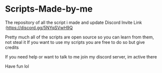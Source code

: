 # Scripts-Made-by-me
The repository of all the script i made and update
Discord Invite Link :https://discord.gg/5NYqSVwH9Q

Pretty much all of the scripts are open source so you can learn from them, not steal it
If you want to use my scripts you are free to do so but give credits

If you need help or want to talk to me join my discord server, im active there

Have fun lol
